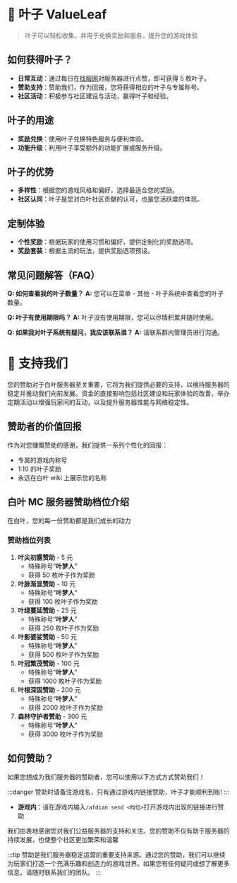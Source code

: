 # 🍃 叶子 ValueLeaf

> 叶子可以轻松收集，并用于兑换奖励和服务，提升您的游戏体验

## 如何获得叶子？

- **日常互动**：通过每日在[找服网](https://www.mczfw.cn/server/2452.html)对服务器进行点赞，即可获得 5 枚叶子。
- **赞助支持**：赞助我们，作为回报，您将获得相应的叶子与专属称号。
- **社区活动**：积极参与社区建设与活动，赢得叶子和经验。

## 叶子的用途

- **奖励兑换**：使用叶子兑换特色服务与便利体验。
- **功能升级**：利用叶子享受额外的功能扩展或服务升级。

## 叶子的优势

- **多样性**：根据您的游戏风格和偏好，选择最适合您的奖励。
- **社区认同**：叶子是您对白叶社区贡献的认可，也是您活跃度的体现。

## 定制体验

- **个性奖励**：根据玩家的使用习惯和偏好，提供定制化的奖励选项。
- **奖励套装**：根据主流的玩法，提供奖励选项预设。

## 常见问题解答（FAQ）

**Q: 如何查看我的叶子数量？**
**A:** 您可以在菜单 - 其他 - 叶子系统中查看您的叶子数量。

**Q: 叶子有使用期限吗？**
**A:** 叶子没有使用期限，您可以尽情积累并随时使用。

**Q: 如果我对叶子系统有疑问，我应该联系谁？**
**A:** 请联系群内管理员进行沟通。

# 💖 支持我们

您的赞助对于白叶服务器至关重要，它将为我们提供必要的支持，以维持服务器的稳定并推动我们向前发展。资金的直接影响包括社区建设和玩家体验的改善，举办定期活动以增强玩家间的互动，以及提升服务器性能与网络稳定性。

## 赞助者的价值回报

作为对您慷慨赞助的感谢，我们提供一系列个性化的回报：

- 专属的游戏内称号
- 1:10 的叶子奖励
- 永远在白叶 wiki 上展示您的名称

## 白叶 MC 服务器赞助档位介绍

在白叶，您的每一份赞助都是我们成长的动力

### 赞助档位列表

1. **叶尖初露赞助** - 5 元
   - 特殊称号“**叶梦人**”
   - 获得 50 枚叶子作为奖励
2. **叶脉渐显赞助** - 10 元
   - 特殊称号“**叶梦人**”
   - 获得 100 枚叶子作为奖励
3. **叶绿蔓延赞助** - 25 元
   - 特殊称号“**叶梦人**”
   - 获得 250 枚叶子作为奖励
4. **叶影婆娑赞助** - 50 元
   - 特殊称号“**叶梦人**”
   - 获得 500 枚叶子作为奖励
5. **叶冠繁茂赞助** - 100 元
   - 特殊称号“**叶梦人**”
   - 获得 1000 枚叶子作为奖励
6. **叶根深固赞助** - 200 元
   - 特殊称号“**叶梦人**”
   - 获得 2000 枚叶子作为奖励
7. **森林守护者赞助** - 300 元
   - 特殊称号“**叶梦人**”
   - 获得 3000 枚叶子作为奖励

## 如何赞助？

如果您想成为我们服务器的赞助者，您可以使用以下方式方式赞助我们！

:::danger
赞助时请备注游戏名，只有通过游戏内链接赞助，叶子才能顺利到账!
:::

- **游戏内**：请在游戏内输入`/afdian send <档位>`打开游戏内出现的链接进行赞助

我们由衷地感谢您对我们公益服务器的支持和关注。您的赞助不仅有助于服务器的持续发展，也使整个社区更加繁荣和温馨

:::tip
赞助是我们服务器稳定运营的重要支持来源。通过您的赞助，我们可以继续为玩家们打造一个充满乐趣和创造力的游戏世界。如果您有任何疑问或想了解更多信息，请随时联系我们的团队。
:::
